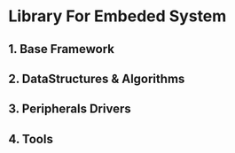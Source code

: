# Library For Embeded System

## 1. Base Framework



## 2. DataStructures & Algorithms



## 3. Peripherals Drivers



## 4. Tools
